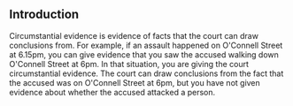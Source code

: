 ##  Introduction

Circumstantial evidence is evidence of facts that the court can draw
conclusions from. For example, if an assault happened on O'Connell Street at
6.15pm, you can give evidence that you saw the accused walking down O'Connell
Street at 6pm. In that situation, you are giving the court circumstantial
evidence. The court can draw conclusions from the fact that the accused was on
O'Connell Street at 6pm, but you have not given evidence about whether the
accused attacked a person.

